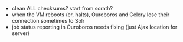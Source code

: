 * clean ALL checksums?  start from scrath?
* when the VM reboots (er, halts), Ouroboros and Celery lose their connection sometimes to Solr
* job status reporting in Ouroboros needs fixing (just Ajax location for server)